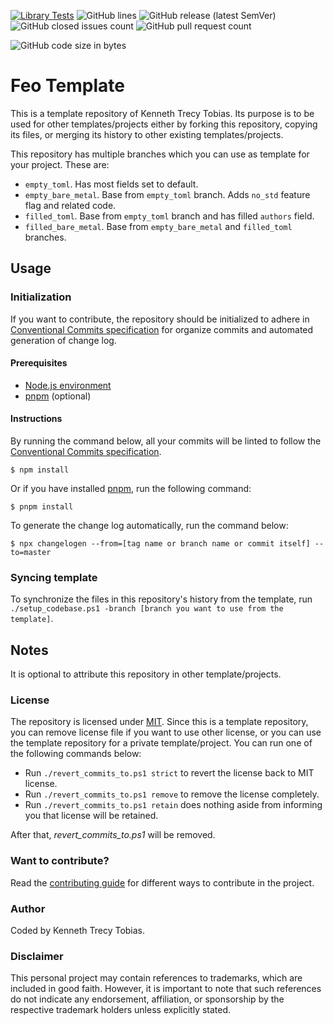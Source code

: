 [![Library Tests](https://img.shields.io/github/actions/workflow/status/KennethTrecy/feo_template/library.yml?style=for-the-badge)](https://github.com/KennethTrecy/feo_template/actions/workflows/library.yml)
![GitHub lines](https://img.shields.io/github/license/KennethTrecy/feo_template?style=for-the-badge)
![GitHub release (latest SemVer)](https://img.shields.io/github/v/release/KennethTrecy/feo_template?style=for-the-badge&display_name=tag&sort=semver)
![GitHub closed issues count](https://img.shields.io/github/issues-closed/KennethTrecy/feo_template?style=for-the-badge)
![GitHub pull request count](https://img.shields.io/github/issues-pr-closed/KennethTrecy/feo_template?style=for-the-badge)
<!-- ![Commits since latest version](https://img.shields.io/github/commits-since/KennethTrecy/feo_template/latest?style=for-the-badge) -->
![GitHub code size in bytes](https://img.shields.io/github/repo-size/KennethTrecy/feo_template?style=for-the-badge)

# Feo Template
This is a template repository of Kenneth Trecy Tobias. Its purpose is to be used for other
templates/projects either by forking this repository, copying its files, or merging its history to
other existing templates/projects.

This repository has multiple branches which you can use as template for your project. These are:
- `empty_toml`. Has most fields set to default.
- `empty_bare_metal`. Base from `empty_toml` branch. Adds `no_std` feature flag and related code.
- `filled_toml`. Base from `empty_toml` branch and has filled `authors` field.
- `filled_bare_metal`. Base from `empty_bare_metal` and `filled_toml` branches.

<!--
The `origin` section may be used to indicate where the project (that is using this template) came
from or based from.

## Origin
Some parts of the repository was based from [`master`] branch of [Feo Template].

-->

## Usage

### Initialization
If you want to contribute, the repository should be initialized to adhere in [Conventional Commits
specification] for organize commits and automated generation of change log.

#### Prerequisites
- [Node.js environment]
- [pnpm] (optional)

#### Instructions
By running the command below, all your commits will be linted to follow the [Conventional Commits
specification].
```
$ npm install
```

Or if you have installed [pnpm], run the following command:
```
$ pnpm install
```

To generate the change log automatically, run the command below:
```
$ npx changelogen --from=[tag name or branch name or commit itself] --to=master
```

### Syncing template
To synchronize the files in this repository's history from the
template, run `./setup_codebase.ps1 -branch [branch you want to use from the template]`.

## Notes
It is optional to attribute this repository in other template/projects.

### License
The repository is licensed under [MIT]. Since this is a template repository, you can remove license
file if you want to use other license, or you can use the template repository for a private
template/project. You can run one of the following commands below:
- Run `./revert_commits_to.ps1 strict` to revert the license back to MIT license.
- Run `./revert_commits_to.ps1 remove` to remove the license completely.
- Run `./revert_commits_to.ps1 retain` does nothing aside from informing you that license will be
  retained.

After that, *revert_commits_to.ps1* will be removed.

### Want to contribute?
Read the [contributing guide] for different ways to contribute in the project.

### Author
Coded by Kenneth Trecy Tobias.

### Disclaimer
This personal project may contain references to trademarks, which are included in good faith. However, it is important to note that such references do not indicate any endorsement, affiliation, or sponsorship by the respective trademark holders unless explicitly stated.

<!--

[`initial`]: https://github.com/KennethTrecy/feo_template/tree/initial
[Feo Template]: https://github.com/KennethTrecy/feo_template

-->

[MIT]: https://github.com/KennethTrecy/feo_template/blob/master/LICENSE
[Node.js environment]: https://nodejs.org/en/
[pnpm]: https://pnpm.io/installation
[Conventional Commits specification]: https://www.conventionalcommits.org/en/v1.0.0/
[contributing guide]: ./CONTRIBUTING.md

